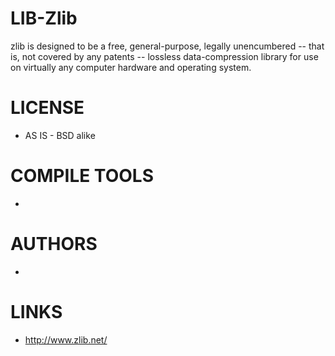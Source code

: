 LIB-Zlib
========

zlib is designed to be a free, general-purpose, legally unencumbered -- that is, not covered by any patents -- lossless data-compression library for use on virtually any computer hardware and operating system.

LICENSE
===============
* AS IS - BSD alike

COMPILE TOOLS
===============
* 
 
AUTHORS
===============
* 

LINKS
===============
* http://www.zlib.net/
